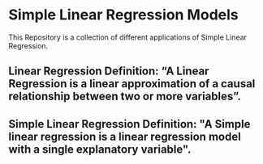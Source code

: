# Simple Linear Regression Models

This Repository is a collection of different applications of Simple Linear Regression.

## Linear Regression Definition: “A Linear Regression is a linear approximation of a causal relationship between two or more variables”.

## Simple Linear Regression Definition: "A Simple linear regression is a linear regression model with a single explanatory variable".
